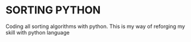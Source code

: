 # SORTING PYTHON

Coding all sorting algorithms with python. This is my way of reforging my skill with python language
